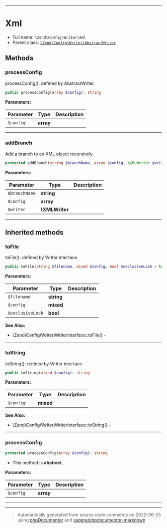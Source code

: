 ***

# Xml





* Full name: `\Zend\Config\Writer\Xml`
* Parent class: [`\Zend\Config\Writer\AbstractWriter`](./AbstractWriter.md)




## Methods


### processConfig

processConfig(): defined by AbstractWriter.

```php
public processConfig(array $config): string
```








**Parameters:**

| Parameter | Type | Description |
|-----------|------|-------------|
| `$config` | **array** |  |




***

### addBranch

Add a branch to an XML object recursively.

```php
protected addBranch(string $branchName, array $config, \XMLWriter $writer): void
```








**Parameters:**

| Parameter | Type | Description |
|-----------|------|-------------|
| `$branchName` | **string** |  |
| `$config` | **array** |  |
| `$writer` | **\XMLWriter** |  |




***


## Inherited methods


### toFile

toFile(): defined by Writer interface.

```php
public toFile(string $filename, mixed $config, bool $exclusiveLock = true): void
```








**Parameters:**

| Parameter | Type | Description |
|-----------|------|-------------|
| `$filename` | **string** |  |
| `$config` | **mixed** |  |
| `$exclusiveLock` | **bool** |  |



**See Also:**

* \Zend\Config\Writer\WriterInterface::toFile() - 

***

### toString

toString(): defined by Writer interface.

```php
public toString(mixed $config): string
```








**Parameters:**

| Parameter | Type | Description |
|-----------|------|-------------|
| `$config` | **mixed** |  |



**See Also:**

* \Zend\Config\Writer\WriterInterface::toString() - 

***

### processConfig



```php
protected processConfig(array $config): string
```




* This method is **abstract**.



**Parameters:**

| Parameter | Type | Description |
|-----------|------|-------------|
| `$config` | **array** |  |




***


***
> Automatically generated from source code comments on 2022-06-25 using [phpDocumentor](http://www.phpdoc.org/) and [saggre/phpdocumentor-markdown](https://github.com/Saggre/phpDocumentor-markdown)
